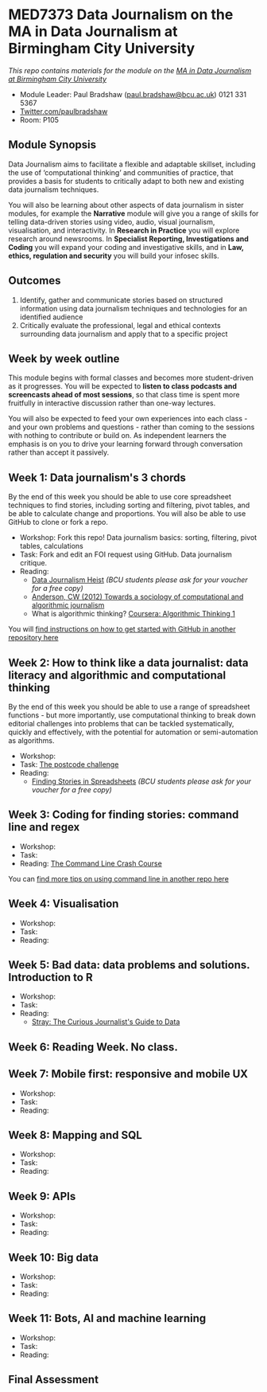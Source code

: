 # MED7373 Data Journalism on the MA in Data Journalism at Birmingham City University

*This repo contains materials for the module on the [MA in Data Journalism at Birmingham City University](http://bcu.ac.uk/media/courses/data-journalism)*

* Module Leader: Paul Bradshaw (paul.bradshaw@bcu.ac.uk) 0121 331 5367
* [Twitter.com/paulbradshaw](http://Twitter.com/paulbradshaw)
* Room: P105 

## Module Synopsis

Data Journalism aims to facilitate a flexible and adaptable skillset, including the use of ‘computational thinking’ and communities of practice, that provides a basis for students to critically adapt to both new and existing data journalism techniques. 

You will also be learning about other aspects of data journalism in sister modules, for example the **Narrative** module will give you a range of skills for telling data-driven stories using video, audio, visual journalism, visualisation, and interactivity. In **Research in Practice** you will explore research around newsrooms. In **Specialist Reporting, Investigations and Coding** you will expand your coding and investigative skills, and in **Law, ethics, regulation and security** you will build your infosec skills.


## Outcomes

1. Identify, gather and communicate stories based on structured information using data journalism techniques and technologies for an identified audience
2.	Critically evaluate the professional, legal and ethical contexts surrounding data journalism and apply that to a specific project

## Week by week outline 

This module begins with formal classes and becomes more student-driven as it progresses. You will be expected to **listen to class podcasts and screencasts ahead of most sessions**, so that class time is spent more fruitfully in interactive discussion rather than one-way lectures. 

You will also be expected to feed your own experiences into each class - and your own problems and questions - rather than coming to the sessions with nothing to contribute or build on. As independent learners the emphasis is on you to drive your learning forward through conversation rather than accept it passively.

## Week 1: Data journalism's 3 chords

By the end of this week you should be able to use core spreadsheet techniques to find stories, including sorting and filtering, pivot tables, and be able to calculate change and proportions. You will also be able to use GitHub to clone or fork a repo.

* Workshop: Fork this repo! Data journalism basics: sorting, filtering, pivot tables, calculations 
* Task: Fork and edit an FOI request using GitHub. Data journalism critique.
* Reading: 
  * [Data Journalism Heist](https://leanpub.com/DataJournalismHeist) *(BCU students please ask for your voucher for a free copy)*
  * [Anderson, CW (2012) Towards a sociology of computational and algorithmic journalism](https://www.scribd.com/document/120198213/Towards-a-sociology-of-computational-and-algorithmic-journalism) 
  * What is algorithmic thinking? [Coursera: Algorithmic Thinking 1](https://www.coursera.org/learn/algorithmic-thinking-1)

You will [find instructions on how to get started with GitHub in another repository here](https://github.com/paulbradshaw/introtogithub)

## Week 2: How to think like a data journalist: data literacy and algorithmic and computational thinking

By the end of this week you should be able to use a range of spreadsheet functions - but more importantly, use computational thinking to break down editorial challenges into problems that can be tackled systematically, quickly and effectively, with the potential for automation or semi-automation as algorithms.

* Workshop: 
* Task: [The postcode challenge](https://github.com/paulbradshaw/MED7373-Data-Journalism/tree/master/week2)
* Reading: 
  * [Finding Stories in Spreadsheets](https://leanpub.com/spreadsheetstories) *(BCU students please ask for your voucher for a free copy)*

## Week 3: Coding for finding stories: command line and regex

* Workshop: 
* Task:
* Reading: [The Command Line Crash Course](http://www.computervillage.org/articles/CommandLine.pdf)

You can [find more tips on using command line in another repo here](https://github.com/paulbradshaw/commandline)

## Week 4: Visualisation

* Workshop: 
* Task:
* Reading: 

## Week 5: Bad data: data problems and solutions. Introduction to R

* Workshop: 
* Task:
* Reading: 
  * [Stray: The Curious Journalist's Guide to Data](https://towcenter.gitbooks.io/curious-journalist-s-guide-to-data/)

## Week 6: Reading Week. No class. 

## Week 7: Mobile first: responsive and mobile UX

* Workshop: 
* Task:
* Reading: 

## Week 8: Mapping and SQL

* Workshop: 
* Task:
* Reading: 

## Week 9: APIs

* Workshop: 
* Task:
* Reading: 

## Week 10: Big data

* Workshop: 
* Task:
* Reading: 

## Week 11:  Bots, AI and machine learning

* Workshop: 
* Task:
* Reading: 

## Final Assessment

